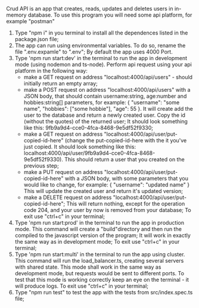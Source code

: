 Crud API is an app that creates, reads, updates and deletes users in in-memory database.
To use this program you will need some api platform, for example "postman"

1. Type "npm i" in you terminal to install all the dependences listed in the package.json file;
2. The app can run using environmental variables. To do so, rename the file ".env.expamle" to ".env";
   By default the app uses 4000 Port.
3. Type 'npm run start:dev' in the terminal to run the app in development mode (using nodemon and ts-node).
   Perform api request using your api platform in the following way:
   - make a GET request on address "localhost:4000/api/users" - should initially return an empty array;
   - make a POST request on address "localhost:4000/api/users" with a JSON body, that should contain username:string, age:number and hobbies:string[] parameters, for example:
     {
     "username": "some name",
     "hobbies": ["some hobbie"],
     "age": 55
     }.
     It will create add the user to the database and return a newly created user. Copy the id (without the quotes) of the returned user; It should look something like this: 9fb9a9d4-cce0-4fca-8468-9e5df52f9330;
   - make a GET request on address "localhost:4000/api/user/put-copied-id-here" (change the put-copied-id-here with the it you've just copied. It should look something like this:
     localhost:4000/api/user/9fb9a9d4-cce0-4fca-8468-9e5df52f9330). This should return a user that you created on the previous step;
   - make a PUT request on address "localhost:4000/api/user/put-copied-id-here" with a JSON body, with some parameters that you would like to change, for example:
     {
     "username": "updated name"
     }
     This will update the created user and return it's updated version;
   - make a DELETE request on address "localhost:4000/api/user/put-copied-id-here"; This will return nothing, except for the operation code 204, and your user by now is removed from your database;
     To exit use "ctrl+c" in your terminal;
4. Type 'npm run start:prod' in the terminal to run the app in production mode. This command will create a
   "build"directory and then run the compiled to the javascript version of the program;
   It will work in exactly the same way as in development mode;
   To exit use "ctrl+c" in your terminal;
5. Type 'npm run start:multi' in the terminal to run the app using cluster. This command will run
   the load_balancer.ts, creating several servers with shared state. This mode shall work in the same way
   as development mode, but requests would be sent to different ports.
   To test that this mode is working correctly
   keep an eye on the terminal - it will produce logs.
   To exit use "ctrl+c" in your terminal;
6. Type "npm run test" to test the app with the tests from src/index.spec.ts file;
